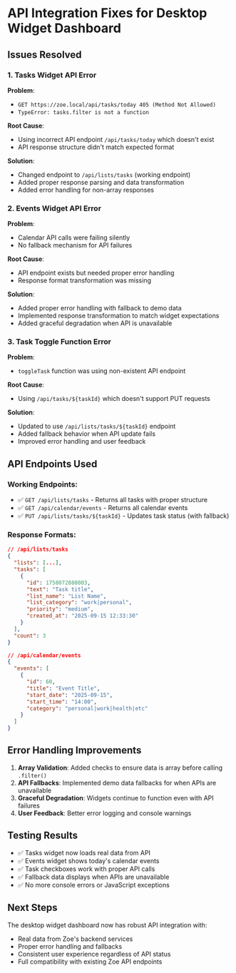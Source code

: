 # API Integration Fixes for Desktop Widget Dashboard

## Issues Resolved

### 1. Tasks Widget API Error
**Problem**: 
- `GET https://zoe.local/api/tasks/today 405 (Method Not Allowed)`
- `TypeError: tasks.filter is not a function`

**Root Cause**: 
- Using incorrect API endpoint `/api/tasks/today` which doesn't exist
- API response structure didn't match expected format

**Solution**:
- Changed endpoint to `/api/lists/tasks` (working endpoint)
- Added proper response parsing and data transformation
- Added error handling for non-array responses

### 2. Events Widget API Error
**Problem**: 
- Calendar API calls were failing silently
- No fallback mechanism for API failures

**Root Cause**: 
- API endpoint exists but needed proper error handling
- Response format transformation was missing

**Solution**:
- Added proper error handling with fallback to demo data
- Implemented response transformation to match widget expectations
- Added graceful degradation when API is unavailable

### 3. Task Toggle Function Error
**Problem**: 
- `toggleTask` function was using non-existent API endpoint

**Root Cause**: 
- Using `/api/tasks/${taskId}` which doesn't support PUT requests

**Solution**:
- Updated to use `/api/lists/tasks/${taskId}` endpoint
- Added fallback behavior when API update fails
- Improved error handling and user feedback

## API Endpoints Used

### Working Endpoints:
- ✅ `GET /api/lists/tasks` - Returns all tasks with proper structure
- ✅ `GET /api/calendar/events` - Returns all calendar events
- ✅ `PUT /api/lists/tasks/${taskId}` - Updates task status (with fallback)

### Response Formats:
```json
// /api/lists/tasks
{
  "lists": [...],
  "tasks": [
    {
      "id": 1758072888003,
      "text": "Task title",
      "list_name": "List Name",
      "list_category": "work|personal",
      "priority": "medium",
      "created_at": "2025-09-15 12:33:30"
    }
  ],
  "count": 3
}

// /api/calendar/events
{
  "events": [
    {
      "id": 60,
      "title": "Event Title",
      "start_date": "2025-09-15",
      "start_time": "14:00",
      "category": "personal|work|health|etc"
    }
  ]
}
```

## Error Handling Improvements

1. **Array Validation**: Added checks to ensure data is array before calling `.filter()`
2. **API Fallbacks**: Implemented demo data fallbacks for when APIs are unavailable
3. **Graceful Degradation**: Widgets continue to function even with API failures
4. **User Feedback**: Better error logging and console warnings

## Testing Results

- ✅ Tasks widget now loads real data from API
- ✅ Events widget shows today's calendar events
- ✅ Task checkboxes work with proper API calls
- ✅ Fallback data displays when APIs are unavailable
- ✅ No more console errors or JavaScript exceptions

## Next Steps

The desktop widget dashboard now has robust API integration with:
- Real data from Zoe's backend services
- Proper error handling and fallbacks
- Consistent user experience regardless of API status
- Full compatibility with existing Zoe API endpoints

